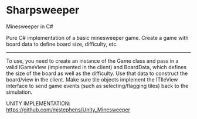 # Sharpsweeper
Minesweeper in C#

Pure C# implementation of a basic minesweeper game. Create a game with board data to define board size, difficulty, etc.

---

To use, you need to create an instance of the Game class and pass in a valid IGameView (implemented in the client) and BoardData, which defines the size of the board as well as the difficulty. Use that data to construct the board/view in the client. Make sure tile objects implement the ITIleView interface to send game events (such as selecting/flagging tiles) back to the simulation.

UNITY IMPLEMENTATION:
https://github.com/mjstephens/Unity_Minesweeper
